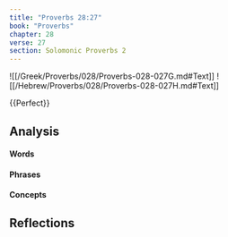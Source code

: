 ```yaml
---
title: "Proverbs 28:27"
book: "Proverbs"
chapter: 28
verse: 27
section: Solomonic Proverbs 2
---
```

![[/Greek/Proverbs/028/Proverbs-028-027G.md#Text]]
![[/Hebrew/Proverbs/028/Proverbs-028-027H.md#Text]]

{{Perfect}}

## Analysis

#### Words

#### Phrases

#### Concepts

## Reflections
